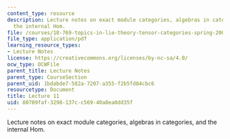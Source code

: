 ```yaml
---
content_type: resource
description: Lecture notes on exact module categories, algebras in categories, and
  the internal Hom.
file: /courses/18-769-topics-in-lie-theory-tensor-categories-spring-2009/80709faf3298137cc56940a8ea0dd35f_MIT18_769S09_lec11.pdf
file_type: application/pdf
learning_resource_types:
- Lecture Notes
license: https://creativecommons.org/licenses/by-nc-sa/4.0/
ocw_type: OCWFile
parent_title: Lecture Notes
parent_type: CourseSection
parent_uid: 1bdabde7-582a-7207-a355-f2b5fd84cbc6
resourcetype: Document
title: Lecture 11
uid: 80709faf-3298-137c-c569-40a8ea0dd35f
---
```

Lecture notes on exact module categories, algebras in categories, and the internal Hom.